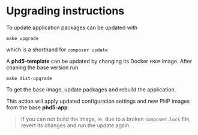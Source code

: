 # Upgrading instructions

To update application packages can be updated with

    make upgrade
    
which is a shorthand for `composer update` 

A **phd5-template** can be updated by changing its Docker `FROM` image.
After chaning the base version run

    make dist-upgrade
    
To get the base image, update packages and rebuild the application.

This action will apply updated configuration settings and new PHP images from the base **phd5-app**.



> If you can not build the image, ie. due to a broken `composer.lock` file, revert its changes
and run the update again.    